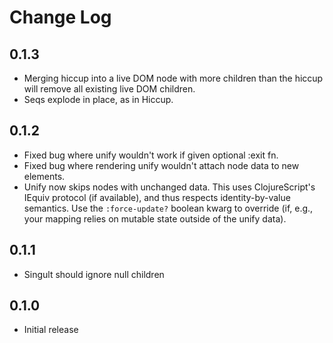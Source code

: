 Change Log
==========

0.1.3
-----
+ Merging hiccup into a live DOM node with more children than the
hiccup will remove all existing live DOM children.
+ Seqs explode in place, as in Hiccup.

0.1.2
-----
+ Fixed bug where unify wouldn't work if given optional :exit fn.
+ Fixed bug where rendering unify wouldn't attach node data to new elements.
+ Unify now skips nodes with unchanged data. This uses ClojureScript's
IEquiv protocol (if available), and thus respects identity-by-value
semantics. Use the `:force-update?` boolean kwarg to override (if,
e.g., your mapping relies on mutable state outside of the unify data).

0.1.1
-----
+ Singult should ignore null children

0.1.0
-----
+ Initial release
